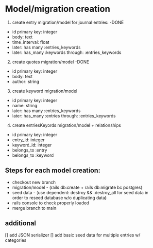 # Model/migration creation

1. create entry migration/model for journal entries: -DONE
  - id primary key: integer
  - body: text
  - time_interval: float
  - later: has many :entries_keywords
  - later: has_many :keywords through: :entries_keywords

2. create quotes migration/model -DONE
  - id primary key: integer
  - body: text
  - author: string

3. create keyword migration/model
  - id primary key: integer
  - name: string
  - later: has many :entries_keywords
  - later: has_many :entries through: :entries_keywords

4. create entriesKeyords migration/model + relationships
  - id primary key: integer
  - entry_id: integer
  - keyword_id: integer
  - belongs_to :entry
  - belongs_to :keyword




## Steps for each model creation:
- checkout new branch
- migration/model - (rails db:create + rails db:migrate bc postgres)
- seed data - (use dependent: destroy && <CategoryName>.destroy_all for seed data in order to reseed database w/o duplicating data)
- rails console to check properly loaded
- merge branch to main


## additional
[] add JSON serializer
[] add basic seed data for multiple entries w/ categories
